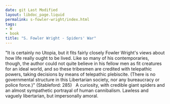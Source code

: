```yaml
---
date: git Last Modified
layout: libdoc_page.liquid
permalink: s-fowler-wright/index.html
tags:
- W
- book
title: "S. Fowler Wright - Spiders' War"
---
```


"It is certainly no Utopia, but it fits fairly closely Fowler Wright's views about how life really ought to be lived. Like so many of his contemporaries, though, the author could not quite believe in his fellow men as fit creatures for an ideal world, and so these tribesmen are credited with telepathic powers, taking decisions by means of telepathic plebiscite. (There is no governmental structure in this Libertarian society, nor any bureaucracy or police force.)" (Stableford: 285)
 
A curiosity, with  credible giant spiders and an almost sympathetic portrayal of human cannibalism.  Lawless and vaguely libertarian, but impersonally amoral.